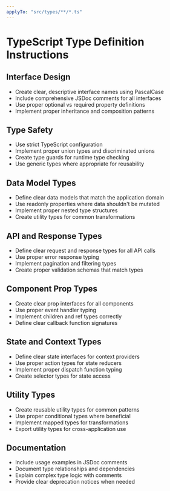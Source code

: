 ```yaml
---
applyTo: "src/types/**/*.ts"
---
```


# TypeScript Type Definition Instructions

## Interface Design
- Create clear, descriptive interface names using PascalCase
- Include comprehensive JSDoc comments for all interfaces
- Use proper optional vs required property definitions
- Implement proper inheritance and composition patterns

## Type Safety
- Use strict TypeScript configuration
- Implement proper union types and discriminated unions
- Create type guards for runtime type checking
- Use generic types where appropriate for reusability

## Data Model Types
- Define clear data models that match the application domain
- Use readonly properties where data shouldn't be mutated
- Implement proper nested type structures
- Create utility types for common transformations

## API and Response Types
- Define clear request and response types for all API calls
- Use proper error response typing
- Implement pagination and filtering types
- Create proper validation schemas that match types

## Component Prop Types
- Create clear prop interfaces for all components
- Use proper event handler typing
- Implement children and ref types correctly
- Define clear callback function signatures

## State and Context Types
- Define clear state interfaces for context providers
- Use proper action types for state reducers
- Implement proper dispatch function typing
- Create selector types for state access

## Utility Types
- Create reusable utility types for common patterns
- Use proper conditional types where beneficial
- Implement mapped types for transformations
- Export utility types for cross-application use

## Documentation
- Include usage examples in JSDoc comments
- Document type relationships and dependencies
- Explain complex type logic with comments
- Provide clear deprecation notices when needed
